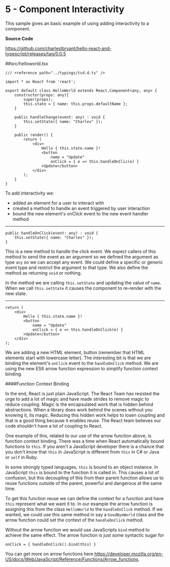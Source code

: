# 5 - Component Interactivity

This sample gives an basic example of using adding interactivity to a component.

**Source Code** 

https://github.com/charleslbryant/hello-react-and-typescript/releases/tag/0.0.5

##src/helloworld.tsx

```
/// <reference path="../typings/tsd.d.ts" />

import * as React from 'react';

export default class HelloWorld extends React.Component<any, any> {
    constructor(props: any){
        super(props);
        this.state = { name: this.props.defaultName };
    }
    
    public handleChange(event: any) : void {
        this.setState({ name: "Charles" });
    }

	public render() {
		return (
            <div>
                Hello { this.state.name }!
                <button 
                    name = "Update"
                    onClick = { e => this.handleOnClic(e) }
                >Update</button>
            </div>
        );
	}
}

```

To add interactivity we:

- added an element for a user to interact with
- created a method to handle an event triggered by user interaction
- bound the new element's onClick event to the new event handler method

----

```
public handleOnClick(event: any) : void {
    this.setState({ name: "Charles" });
}
```

This is a new method to handle the click event. We expect callers of this method to send the event as an argument so we defined the argument as type `any` so we can accept any event. We could define a specific or generic event type and restrict the argument to that type. We also define the method as returning `void` or nothing.

In the method we are calling `this.setState` and updating the value of `name`. When we call `this.setState` it causes the component to re-render with the new state.

---

```
return (
    <div>
        Hello { this.state.name }!
        <button 
            name = "Update"
            onClick = { e => this.handleOnClick(e) }
        >Update</button>
    </div>
);
```

We are adding a new HTML element, button (remember that HTML elements start with lowercase letter). The interesting bit is that we are binding the element's `onClick` event to the `handleOnClick` method. We are using the new ES6 arrow function expression to simplify function context binding.

####Function Context Binding

In the end, React is just plain JavaScript. The React Team has resisted the urge to add a lot of magic and have made strides to remove magic to reduce coupling. Magic is the encapsulated work that is hidden behind abstractions. When a library does work behind the scenes without you knowing it, its magic. Reducing this hidden work helps to losen coupling and that is a good thing because it enables reuse. The React team believes our code shouldn't have a lot of coupling to React.  
  
One example of this, related to our use of the arrow function above, is function context binding. There was a time when React automatically bound functions to `this`. If you aren't a JavaScript developer there is a chance that you don't know that `this` in JavaScript is different from `this` in C# or Java or `self` in Ruby. 
  
In some strongly typed languages, `this` is bound to an object instance. In JavaScript `this` is bound to the function it is called in. This causes a lot of confusion, but this decoupling of this from their parent function allows us to reuse functions outside of the parent, powerful and dangerous at the same time. 

To get this function reuse we can define the context for a function and have `this` represent what we want it to. In our example the arrow function is assigning this from the class `HelloWorld` to the `handleOnClick` method. If we wanted, we could use this same method in say a `GoodByeWorld` class and the arrow function could set the context of the `handleOnClick` method.

Without the arrow function we would use JavaScripts `bind` method to achieve the same effect. The arrow function is just some syntactic sugar for

`onClick = { handleOnClick().bind(this) }`

You can get more on arrow functions here https://developer.mozilla.org/en-US/docs/Web/JavaScript/Reference/Functions/Arrow_functions.











